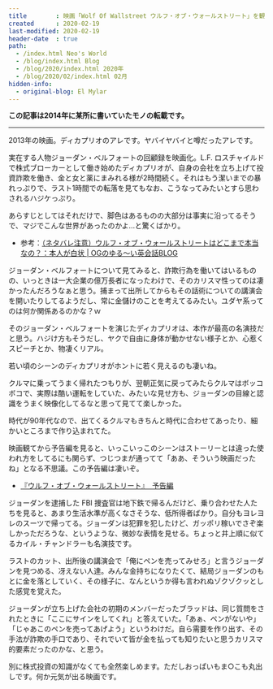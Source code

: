 ```yaml
---
title        : 映画「Wolf Of Wallstreet ウルフ・オブ・ウォールストリート」を観た
created      : 2020-02-19
last-modified: 2020-02-19
header-date  : true
path:
  - /index.html Neo's World
  - /blog/index.html Blog
  - /blog/2020/index.html 2020年
  - /blog/2020/02/index.html 02月
hidden-info:
  - original-blog: El Mylar
---
```


__この記事は2014年に某所に書いていたモノの転載です。__

---

2013年の映画。ディカプリオのアレです。ヤバイヤバイと噂だったアレです。

実在する人物ジョーダン・ベルフォートの回顧録を映画化。L.F. ロスチャイルドで株式ブローカーとして働き始めたディカプリオが、自身の会社を立ち上げて投資詐欺を働き、金と女と薬にまみれる様が2時間続く。それはもう潔いまでの暴れっぷりで、ラスト1時間での転落を見てもなお、こうなってみたいとすら思わされるハジケっぷり。

あらすじとしてはそれだけで、脚色はあるものの大部分は事実に沿ってるそうで、マジでこんな世界があったのかよ…と驚くばかり。

- 参考：[（ネタバレ注意）ウルフ・オブ・ウォールストリートはどこまで本当なの？：本人が白状 | OGのゆる〜い英会話BLOG](https://ameblo.jp/englishsongs/entry-11780737637.html)

ジョーダン・ベルフォートについて見てみると、詐欺行為を働いてはいるものの、いっときは一大企業の億万長者になったわけで、そのカリスマ性ってのは凄かったんだろうなぁと思う。捕まって出所してからもその話術についての講演会を開いたりしてるようだし、常に金儲けのことを考えてるみたい。ユダヤ系ってのは何か関係あるのかな？ｗ

そのジョーダン・ベルフォートを演じたディカプリオは、本作が最高の名演技だと思う。ハジけ方もそうだし、ヤクで自由に身体が動かせない様子とか、心惹くスピーチとか、物凄くリアル。

若い頃のシーンのディカプリオがホントに若く見えるのも凄いね。

クルマに乗ってうまく帰れたつもりが、翌朝正気に戻ってみたらクルマはボッコボコで、実際は酷い運転をしていた、みたいな見せ方も、ジョーダンの目線と認識をうまく映像化してるなと思って見てて楽しかった。

時代が90年代なので、出てくるクルマもきちんと時代に合わせてあったり、細かいところまで作り込まれてた。

映画観てから予告編を見ると、いっこいっこのシーンはストーリーとは違った使われ方をしてるにも関らず、つじつまが通ってて「ああ、そういう映画だったね」となる不思議。この予告編は凄いぞ。

- [『ウルフ・オブ・ウォールストリート』　予告編](https://youtube.com/watch?v=U7zD93WdqBY)

ジョーダンを逮捕した FBI 捜査官は地下鉄で帰るんだけど、乗り合わせた人たちを見ると、あまり生活水準が高くなさそうな、低所得者ばかり。自分もヨレヨレのスーツで帰ってる。ジョーダンは犯罪を犯したけど、ガッポリ稼いでさぞ楽しかっただろうな、というような、微妙な表情を見せる。ちょっと井上順に似てるカイル・チャンドラーも名演技です。

ラストのカット、出所後の講演会で「俺にペンを売ってみせろ」と言うジョーダンを見つめる、冴えない人達。みんな金持ちになりたくて、結局ジョーダンのもとに金を落としていく、その様子に、なんというか得も言われぬゾクゾクッとした感覚を覚えた。

ジョーダンが立ち上げた会社の初期のメンバーだったブラッドは、同じ質問をされたときに「ここにサインをしてくれ」と答えていた。「あぁ、ペンがないや」「じゃあこのペンを売ってあげよう」というわけだ。自ら需要を作り出す、その手法が詐欺の手口であり、それでいて皆が金を払っても知りたいと思うカリスマ的要素だったのかな、と思う。

別に株式投資の知識がなくても全然楽しめます。ただしおっぱいもま○こも丸出しです。何か元気が出る映画です。
